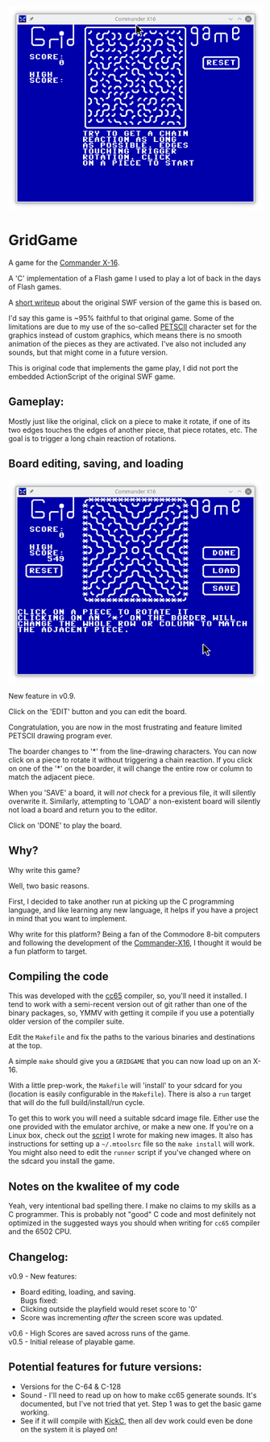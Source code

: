 ![gridgame](gridgame.png)

# GridGame

A game for the [Commander X-16](https://www.commanderx16.com).

A 'C' implementation of a Flash game I used to play a lot of back in the
days of Flash games.

A [short writeup](https://jayisgames.com/review/gridgame.php) about the
original SWF version of the game this is based on.

I'd say this game is ~95% faithful to that original game.
Some of the limitations are due to my use of the so-called
[PETSCII](https://en.wikipedia.org/wiki/PETSCII) character set for the
graphics instead of custom graphics, which means there is no smooth
animation of the pieces as they are activated.  I've also not included
any sounds, but that might come in a future version.

This is original code that implements the game play, I did not port the
embedded ActionScript of the original SWF game.

## Gameplay:

Mostly just like the original, click on a piece to make it rotate,
if one of its two edges touches the edges of another piece, that
piece rotates, etc.  The goal is to trigger a long chain reaction of
rotations.

## Board editing, saving, and loading
![gridedit](gridedit.png)

New feature in v0.9.

Click on the 'EDIT' button and you can edit the board.  

Congratulation, you are now in the most frustrating and feature limited
PETSCII drawing program ever.

The boarder changes to '\*' from the line-drawing characters.  You can
now click on a piece to rotate it without triggering a chain reaction.
If you click on one of the '\*' on the boarder, it will change the
entire row or column to match the adjacent piece.

When you 'SAVE' a board, it will *not* check for a previous file,
it will silently overwrite it.  Similarly, attempting to 'LOAD' a
non-existent board will silently not load a board and return you to the
editor.

Click on 'DONE' to play the board.

## Why?

Why write this game?  

Well, two basic reasons.  

First, I decided to take another run at picking up the C programming
language, and like learning any new language, it helps if you have a
project in mind that you want to implement.

Why write for this platform?  Being a fan of the Commodore
8-bit computers and following the development of the
[Commander-X16](https://www.commanderx16.com/), I thought it would be a
fun platform to target.

## Compiling the code

This was developed with the [cc65](https://cc65.github.io/) compiler,
so, you'll need it installed.  I tend to work with a semi-recent version
out of git rather than one of the binary packages, so, YMMV with getting
it compile if you use a potentially older version of the compiler suite.

Edit the `Makefile` and fix the paths to the various binaries and
destinations at the top.

A simple `make` should give you a `GRIDGAME` that you can now load up on
an X-16.

With a little prep-work, the `Makefile` will 'install' to your sdcard
for you (location is easily configurable in the `Makefile`).  There is
also a `run` target that will do the full build/install/run cycle.

To get this to work you will need a suitable sdcard image
file.  Either use the one provided with the emulator archive,
or make a new one.  If you're on a Linux box, check out the
[script](https://github.com/mparson/mkcard) I wrote for making new
images.  It also has instructions for setting up a `~/.mtoolsrc` file so
the `make install` will work.  You might also need to edit the `runner`
script if you've changed where on the sdcard you install the game.

## Notes on the kwalitee of my code

Yeah, very intentional bad spelling there.  I make no claims to my
skills as a C programmer.  This is probably not "good" C code and most
definitely not optimized in the suggested ways you should when writing
for `cc65` compiler and the 6502 CPU.

## Changelog:

v0.9 - New features:  
 - Board editing, loading, and saving.  
Bugs fixed:  
 - Clicking outside the playfield would reset score to '0'  
 - Score was incrementing *after* the screen score was updated.
 
v0.6 - High Scores are saved across runs of the game.  
v0.5 - Initial release of playable game.

## Potential features for future versions:

* Versions for the C-64 & C-128
* Sound - I'll need to read up on how to make cc65 generate sounds.
  It's documented, but I've not tried that yet.  Step 1 was to get the
  basic game working.
* See if it will compile with [KickC](https://gitlab.com/camelot/kickc),
  then all dev work could even be done on the system it is played on!
